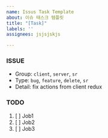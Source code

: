 ```yaml
---
name: Issus Task Template
about: 이슈 태스크 템플릿
title: "[Task]"
labels: ''
assignees: jsjsjskjs

---
```


### ISSUE
- Group:  `client`, `server`, `sr`
- Type: `bug`, `feature`, `delete`, `sr`
- Detail: fix actions from client redux

### TODO
1. [ ] Job1
2. [ ] Job2
3. [ ] Job3
